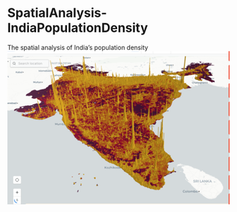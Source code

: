 # SpatialAnalysis-IndiaPopulationDensity
The spatial analysis of India’s population density 
![graph](/Images/Screenshot%202023-10-04%20at%2020.09.27.png)
